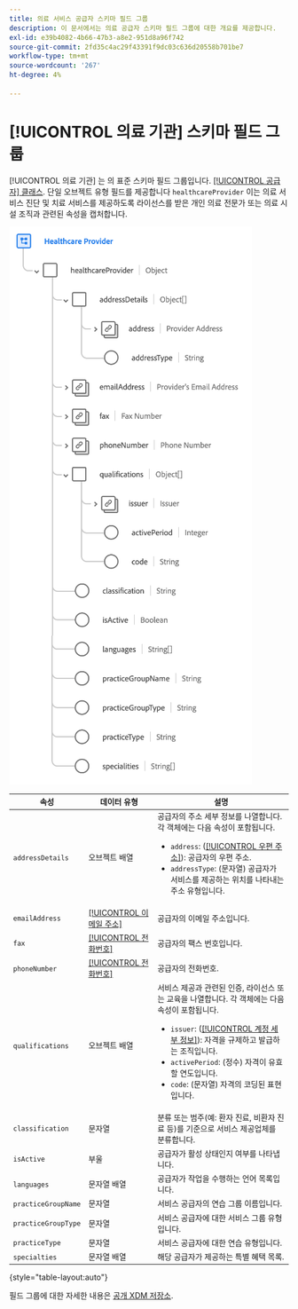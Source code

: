 ```yaml
---
title: 의료 서비스 공급자 스키마 필드 그룹
description: 이 문서에서는 의료 공급자 스키마 필드 그룹에 대한 개요를 제공합니다.
exl-id: e39b4082-4b66-47b3-a8e2-951d8a96f742
source-git-commit: 2fd35c4ac29f43391f9dc03c636d20558b701be7
workflow-type: tm+mt
source-wordcount: '267'
ht-degree: 4%

---
```


# [!UICONTROL 의료 기관] 스키마 필드 그룹

[!UICONTROL 의료 기관] 는 의 표준 스키마 필드 그룹입니다. [[!UICONTROL 공급자] 클래스](../../classes/provider.md). 단일 오브젝트 유형 필드를 제공합니다 `healthcareProvider` 이는 의료 서비스 진단 및 치료 서비스를 제공하도록 라이선스를 받은 개인 의료 전문가 또는 의료 시설 조직과 관련된 속성을 캡처합니다.

![](../../images/field-groups/healthcare-provider.png)

| 속성 | 데이터 유형 | 설명 |
| --- | --- | --- |
| `addressDetails` | 오브젝트 배열 | 공급자의 주소 세부 정보를 나열합니다. 각 객체에는 다음 속성이 포함됩니다. <ul><li>`address`: ([[!UICONTROL 우편 주소]](../../data-types/postal-address.md)): 공급자의 우편 주소.</li><li>`addressType`: (문자열) 공급자가 서비스를 제공하는 위치를 나타내는 주소 유형입니다.</li></ul> |
| `emailAddress` | [[!UICONTROL 이메일 주소]](../../data-types/email-address.md) | 공급자의 이메일 주소입니다. |
| `fax` | [[!UICONTROL 전화번호]](../../data-types/phone-number.md) | 공급자의 팩스 번호입니다. |
| `phoneNumber` | [[!UICONTROL 전화번호]](../../data-types/phone-number.md) | 공급자의 전화번호. |
| `qualifications` | 오브젝트 배열 | 서비스 제공과 관련된 인증, 라이선스 또는 교육을 나열합니다. 각 객체에는 다음 속성이 포함됩니다. <ul><li>`issuer`: ([[!UICONTROL 계정 세부 정보]](../../data-types/account-details.md)): 자격을 규제하고 발급하는 조직입니다.</li><li>`activePeriod`: (정수) 자격이 유효할 연도입니다.</li><li>`code`: (문자열) 자격의 코딩된 표현입니다.</li></ul> |
| `classification` | 문자열 | 분류 또는 범주(예: 환자 진료, 비환자 진료 등)를 기준으로 서비스 제공업체를 분류합니다. |
| `isActive` | 부울 | 공급자가 활성 상태인지 여부를 나타냅니다. |
| `languages` | 문자열 배열 | 공급자가 작업을 수행하는 언어 목록입니다. |
| `practiceGroupName` | 문자열 | 서비스 공급자의 연습 그룹 이름입니다. |
| `practiceGroupType` | 문자열 | 서비스 공급자에 대한 서비스 그룹 유형입니다. |
| `practiceType` | 문자열 | 서비스 공급자에 대한 연습 유형입니다. |
| `specialties` | 문자열 배열 | 해당 공급자가 제공하는 특별 혜택 목록. |

{style="table-layout:auto"}

필드 그룹에 대한 자세한 내용은 [공개 XDM 저장소](https://github.com/adobe/xdm/blob/master/components/fieldgroups/provider/healthcare-provider-details.schema.json).
